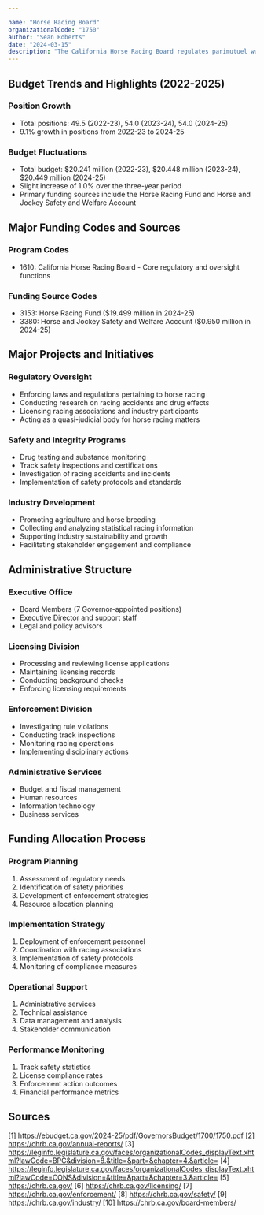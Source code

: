 ```yaml
---

name: "Horse Racing Board"
organizationalCode: "1750"
author: "Sean Roberts"
date: "2024-03-15"
description: "The California Horse Racing Board regulates parimutuel wagering and promotes the horse racing and breeding industries in California, ensuring public protection and industry integrity through oversight of racing meetings, licensing, and enforcement."
---
```


## Budget Trends and Highlights (2022-2025)

### Position Growth
- Total positions: 49.5 (2022-23), 54.0 (2023-24), 54.0 (2024-25)
- 9.1% growth in positions from 2022-23 to 2024-25

### Budget Fluctuations
- Total budget: $20.241 million (2022-23), $20.448 million (2023-24), $20.449 million (2024-25)
- Slight increase of 1.0% over the three-year period
- Primary funding sources include the Horse Racing Fund and Horse and Jockey Safety and Welfare Account

## Major Funding Codes and Sources

### Program Codes
- 1610: California Horse Racing Board - Core regulatory and oversight functions

### Funding Source Codes
- 3153: Horse Racing Fund ($19.499 million in 2024-25)
- 3380: Horse and Jockey Safety and Welfare Account ($0.950 million in 2024-25)

## Major Projects and Initiatives

### Regulatory Oversight
- Enforcing laws and regulations pertaining to horse racing
- Conducting research on racing accidents and drug effects
- Licensing racing associations and industry participants
- Acting as a quasi-judicial body for horse racing matters

### Safety and Integrity Programs
- Drug testing and substance monitoring
- Track safety inspections and certifications
- Investigation of racing accidents and incidents
- Implementation of safety protocols and standards

### Industry Development
- Promoting agriculture and horse breeding
- Collecting and analyzing statistical racing information
- Supporting industry sustainability and growth
- Facilitating stakeholder engagement and compliance

## Administrative Structure

### Executive Office
- Board Members (7 Governor-appointed positions)
- Executive Director and support staff
- Legal and policy advisors

### Licensing Division
- Processing and reviewing license applications
- Maintaining licensing records
- Conducting background checks
- Enforcing licensing requirements

### Enforcement Division
- Investigating rule violations
- Conducting track inspections
- Monitoring racing operations
- Implementing disciplinary actions

### Administrative Services
- Budget and fiscal management
- Human resources
- Information technology
- Business services

## Funding Allocation Process

### Program Planning
1. Assessment of regulatory needs
2. Identification of safety priorities
3. Development of enforcement strategies
4. Resource allocation planning

### Implementation Strategy
1. Deployment of enforcement personnel
2. Coordination with racing associations
3. Implementation of safety protocols
4. Monitoring of compliance measures

### Operational Support
1. Administrative services
2. Technical assistance
3. Data management and analysis
4. Stakeholder communication

### Performance Monitoring
1. Track safety statistics
2. License compliance rates
3. Enforcement action outcomes
4. Financial performance metrics

## Sources
[1] https://ebudget.ca.gov/2024-25/pdf/GovernorsBudget/1700/1750.pdf
[2] https://chrb.ca.gov/annual-reports/
[3] https://leginfo.legislature.ca.gov/faces/organizationalCodes_displayText.xhtml?lawCode=BPC&division=8.&title=&part=&chapter=4.&article=
[4] https://leginfo.legislature.ca.gov/faces/organizationalCodes_displayText.xhtml?lawCode=CONS&division=&title=&part=&chapter=3.&article=
[5] https://chrb.ca.gov/
[6] https://chrb.ca.gov/licensing/
[7] https://chrb.ca.gov/enforcement/
[8] https://chrb.ca.gov/safety/
[9] https://chrb.ca.gov/industry/
[10] https://chrb.ca.gov/board-members/ 